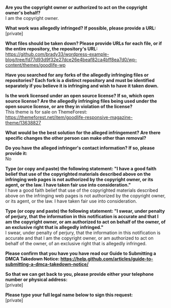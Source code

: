 **Are you the copyright owner or authorized to act on the copyright owner's behalf?**  
I am the copyright owner.

**What work was allegedly infringed? If possible, please provide a URL:**   
[private]  

**What files should be taken down? Please provide URLs for each file, or if the entire repository, the repository's URL:**  
https://github.com/brady33/wordpress-example-blog/tree/fd77d93d9f32e27dce26e4beaf82ca4bff8ea7d0/wp-content/themes/goodlife-wp

**Have you searched for any forks of the allegedly infringing files or repositories? Each fork is a distinct repository and must be identified separately if you believe it is infringing and wish to have it taken down.**  

**Is the work licensed under an open source license? If so, which open source license? Are the allegedly infringing files being used under the open source license, or are they in violation of the license?**  
This theme is for sale on ThemeForest: https://themeforest.net/item/goodlife-responsive-magazine-theme/13638827

**What would be the best solution for the alleged infringement? Are there specific changes the other person can make other than removal?**  

**Do you have the alleged infringer's contact information? If so, please provide it:**  
No

**Type (or copy and paste) the following statement: "I have a good faith belief that use of the copyrighted materials described above on the infringing web pages is not authorized by the copyright owner, or its agent, or the law. I have taken fair use into consideration."**  
I have a good faith belief that use of the copyrighted materials described above on the infringing web pages is not authorized by the copyright owner, or its agent, or the law. I have taken fair use into consideration.

**Type (or copy and paste) the following statement: "I swear, under penalty of perjury, that the information in this notification is accurate and that I am the copyright owner, or am authorized to act on behalf of the owner, of an exclusive right that is allegedly infringed."**    
I swear, under penalty of perjury, that the information in this notification is accurate and that I am the copyright owner, or am authorized to act on behalf of the owner, of an exclusive right that is allegedly infringed.

**Please confirm that you have you have read our Guide to Submitting a DMCA Takedown Notice: https://help.github.com/articles/guide-to-submitting-a-dmca-takedown-notice/**  

**So that we can get back to you, please provide either your telephone number or physical address:**  
[private]  

**Please type your full legal name below to sign this request:**  
[private]  
